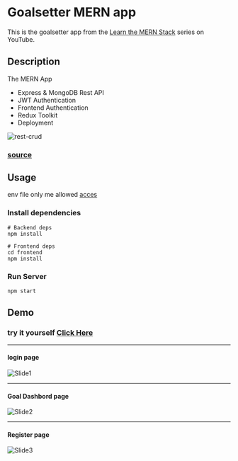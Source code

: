 # Goalsetter MERN app

This is the goalsetter app from the [Learn the MERN Stack](https://www.youtube.com/watch?v=-0exw-9YJBo) series on YouTube.


## Description

 The MERN App
 - Express & MongoDB Rest API
 - JWT Authentication
 - Frontend Authentication 
 - Redux Toolkit
 - Deployment
 
 ![rest-crud](https://user-images.githubusercontent.com/46402288/192665389-3c9e3d5f-d050-48bc-a1ed-42a8d751b4e1.png)

 ###   [ source ]([https://goalsetter-sse9.onrender.com/login](https://networkop.co.uk/blog/2016/01/01/rest-for-neteng/))


## Usage

env file only me allowed [acces](https://dashboard.render.com/web/srv-ccpnpbien0hr84nb5iog/env)

 
### Install dependencies

```
# Backend deps
npm install

# Frontend deps
cd frontend
npm install
```

### Run Server

```
npm start
```

## Demo 

### try it yourself [ Click Here ](https://goalsetter-sse9.onrender.com/login)

 

-----------------------------------------------------------------------------------------------------------------------------------------------------------------------

#### login page

![Slide1](https://user-images.githubusercontent.com/46402288/192661414-f28cddbd-a32a-4306-b6be-ff5245c5155b.PNG)

 ---------------------------------------------------------------------------------------------------------------------------------------------------------------------

#### Goal Dashbord page

 ![Slide2](https://user-images.githubusercontent.com/46402288/192661416-e3a65900-53ba-455d-860c-d3e4ad3b3876.PNG)
 
 --------------------------------------------------------------------------------------------------------------------------------------------------------------------


#### Register page

 ![Slide3](https://user-images.githubusercontent.com/46402288/192661418-f2da848e-2097-420b-a3cf-ae21be9f5392.PNG)
 
